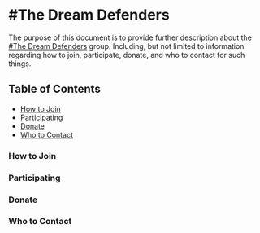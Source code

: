 #The Dream Defenders
====
The purpose of this document is to provide further description about the [#The Dream Defenders](http://dreamdefenders.org) group. Including, but not limited to information regarding how to join, participate, donate, and who to contact for such things.

Table of Contents
-------

- [How to Join](#howtojoin)
- [Participating](#participating)
- [Donate](#donate)
- [Who to Contact](#contact)

### How to Join
### Participating
### Donate
### Who to Contact

